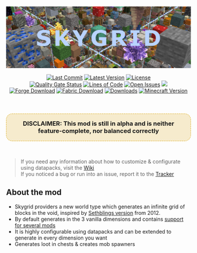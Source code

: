 ![Banner](https://github.com/PssbleTrngle/Skygrid/raw/readme/web/public/banner.png)

[issues]: https://github.com/PssbleTrngle/Brazier/issues
[forge]: https://www.curseforge.com/minecraft/mc-mods/skygrid/files/all?filter-status=1&filter-game-version=2020709689%3A7498
[fabric]: https://www.curseforge.com/minecraft/mc-mods/skygrid/files/all?filter-status=1&filter-game-version=2020709689%3A7499brazier-fabric
[download]: https://www.curseforge.com/minecraft/mc-mods/skygrid/files
[license]: https://github.com/PssbleTrngle/Skygrid/blob/1.18.x/LICENSE
[releases]: https://github.com/PssbleTrngle/Skygrid/releases
[commits]: https://github.com/PssbleTrngle/Skygrid/commits/
[sonar]: https://sonar.somethingcatchy.net/dashboard?id=skygrid
[wiki]: https://github.com/PssbleTrngle/Skygrid/wiki

<div align="center">

[![Last Commit](https://img.shields.io/github/last-commit/PssbleTrngle/Skygrid)][commits]
[![Latest Version](https://img.shields.io/github/v/release/PssbleTrngle/Skygrid?label=version&include_prereleases)][releases]
[![License](https://img.shields.io/github/license/PssbleTrngle/Skygrid)][license]  
[![Quality Gate Status](https://sonar.somethingcatchy.net/api/project_badges/measure?project=skygrid&metric=alert_status&token=9fae8f2cac32f19b5bac9f3cf8c0e7de55247103)][sonar]
[![Lines of Code](https://sonar.somethingcatchy.net/api/project_badges/measure?project=skygrid&metric=ncloc&token=9fae8f2cac32f19b5bac9f3cf8c0e7de55247103)][sonar]
[![Open Issues](https://img.shields.io/github/issues/PssbleTrngle/Skygrid)][issues]
[![](https://img.shields.io/badge/Souls%20trapped-12901-660e13)][download]  
[![Forge Download](https://img.shields.io/badge/Download%20for-Forge-red?logo=curseforge)][forge]
[![Fabric Download](https://img.shields.io/badge/Download%20for-Fabric-blue?logo=curseforge&)][fabric]
[![Downloads](https://cf.way2muchnoise.eu/full_316763_downloads.svg)][download]
[![Minecraft Version](https://cf.way2muchnoise.eu/versions/316763_latest.svg)][download]

</div>

<br>
<h3 style='background: #d9a71133; border-radius: 1em; border: 1px dashed #d9a711; padding: 1em' align='center'>
   <b>DISCLAIMER</b>: This mod is  still in <b>alpha</b> and is neither feature-complete, nor balanced correctly 
</h3>
<br>

> If you need any information about how to customize & configurate using datapacks, visit the [Wiki][WIKI]  
> If you noticed a bug or run into an issue, report it to the [Tracker][ISSUES]

## About the mod

- Skygrid providers a new world type which generates an infinite grid of blocks in the void, inspired by [Sethblings version](https://www.youtube.com/watch?v=5dhs3ithXDA) from 2012.
- By default generates in the 3 vanilla dimensions and contains [support for several mods](https://github.com/PssbleTrngle/Skygrid/wiki/Mod-Support)
- It is highly configurable using datapacks and can be extended to generate in every dimension you want
- Generates loot in chests & creates mob spawners

